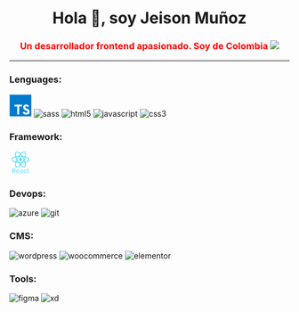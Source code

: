  <h1 align="center">Hola 👋, soy Jeison Muñoz</h1>
    <h3 align="center" style="color: red">
      Un desarrollador frontend apasionado. Soy de Colombia  <img width="20px" src="https://cdn-icons-png.flaticon.com/512/203/203041.png" atl="colombia flag">
    </h3>
    <hr>
    <h3 align="left">Lenguages:</h3>
    <p align="left">
    <img
      src="https://raw.githubusercontent.com/devicons/devicon/master/icons/typescript/typescript-original.svg"
      alt="typescript"
      width="40"
      height="40"
    />   <img
      src="https://www.vectorlogo.zone/logos/sass-lang/sass-lang-icon.svg"
      alt="sass"
      width="40"
      height="40"
    />   <img
      src="https://cdn.worldvectorlogo.com/logos/html-1.svg"
      alt="html5"
      width="40"
      height="40 "
    />   <img
      src="https://cdn.worldvectorlogo.com/logos/javascript-1.svg"
      alt="javascript"
      width="40"
      height="40"
    /> <img
      src="https://cdn.worldvectorlogo.com/logos/css-3.svg"
      alt="css3"
      width="40"
      height="40"
    />
    </p>
    <h3 align="left">Framework:</h3>
     <p align="left">
    <img
      src="https://raw.githubusercontent.com/devicons/devicon/master/icons/react/react-original-wordmark.svg"
      alt="react"
      width="40"
      height="40"
    />
    </p>
    <h3 align="left">Devops:</h3>
     <p align="left">
    <img
      src="https://www.vectorlogo.zone/logos/microsoft_azure/microsoft_azure-icon.svg"
      alt="azure"
      width="40"
      height="40"
    />   <img
      src="https://www.vectorlogo.zone/logos/git-scm/git-scm-icon.svg"
      alt="git"
      width="40"
      height="40"
    />
    </P>
    <h3 align="left">CMS:</h3>
     <p align="left">
    <img
      src="https://cdn.worldvectorlogo.com/logos/wordpress-icon-1.svg"
      alt="wordpress"
      width="40"
      height="40"
    />   <img
      src="https://cdn.worldvectorlogo.com/logos/woocommerce.svg"
      alt="woocommerce"
      width="40"
      height="40"
    />   <img
      src="https://cdn4.iconfinder.com/data/icons/logos-and-brands/512/109_Elementor_logo_logos-512.png"
      alt="elementor"
      width="40"
      height="40"
    />
    </p>
    <h3 align="left">Tools:</h3>
     <p align="left">
    <img
      src="https://www.vectorlogo.zone/logos/figma/figma-icon.svg"
      alt="figma"
      width="40"
      height="40"
    />   <img
      src="https://cdn.worldvectorlogo.com/logos/adobe-xd-2.svg"
      alt="xd"
      width="40"
      height="40"
    />
    </p>
